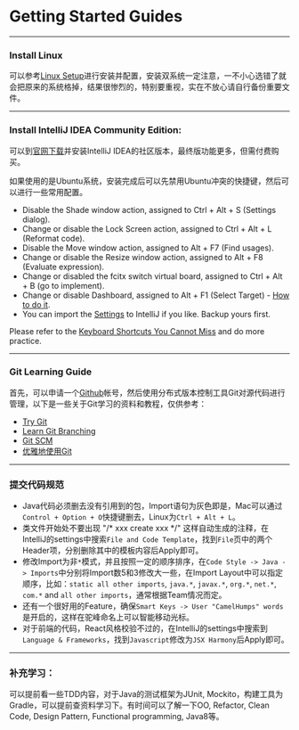 # Getting Started Guides

----
### Install Linux
可以参考[Linux Setup](https://github.com/iamcoach/linux-setup/blob/master/Install.md)进行安装并配置，安装双系统一定注意，一不小心选错了就会把原来的系统格掉，结果很惨烈的，特别要重视，实在不放心请自行备份重要文件。

----

### Install IntelliJ IDEA Community Edition: 
可以到[官网下载](https://www.jetbrains.com/idea/download/#section=linux)并安装IntelliJ IDEA的社区版本，最终版功能更多，但需付费购买。

如果使用的是Ubuntu系统，安装完成后可以先禁用Ubuntu冲突的快捷键，然后可以进行一些常用配置。

- Disable the Shade window action, assigned to Ctrl + Alt + S (Settings dialog).
- Change or disable the Lock Screen action, assigned to Ctrl + Alt + L (Reformat code).
- Disable the Move window action, assigned to Alt + F7 (Find usages).
- Change or disable the Resize window action, assigned to Alt + F8 (Evaluate expression).
- Change or disabled the fcitx switch virtual board, assigned to Ctrl + Alt + B (go to implement).
- Change or disable Dashboard, assigned to Alt + F1 (Select Target) - [How to do it](http://askubuntu.com/questions/271386/how-to-prevent-alt-f1-from-selecting-dash).
- You can import the [Settings](assets/settings.jar) to IntelliJ if you like. Backup yours first.

Please refer to the [Keyboard Shortcuts You Cannot Miss](https://www.jetbrains.com/help/idea/2016.2/keyboard-shortcuts-you-cannot-miss.html) and do more practice.

----

### Git Learning Guide
首先，可以申请一个[Github](http://github.com/)帐号，然后使用分布式版本控制工具Git对源代码进行管理，以下是一些关于Git学习的资料和教程，仅供参考：

- [Try Git](https://www.codeschool.com/courses/try-git)
- [Learn Git Branching](http://learngitbranching.js.org/)
- [Git SCM](http://git-scm.com/book/en/v2)
- [优雅地使用Git](http://blog.waterstrong.me/master-git/)

----

### 提交代码规范
- Java代码必须删去没有引用到的包，Import语句为灰色即是，Mac可以通过`Control + Option + O`快捷键删去，Linux为`Ctrl + Alt + L`。
- 类文件开始处不要出现 "/* xxx create xxx */" 这样自动生成的注释，在IntelliJ的settings中搜索`File and Code Template`，找到`File`页中的两个Header项，分别删除其中的模板内容后Apply即可。
- 修改Import为非`*`模式，并且按照一定的顺序排序，在`Code Style -> Java -> Imports`中分别将Import数5和3修改大一些，在Import Layout中可以指定顺序，比如：`static all other imports`, `java.*`, `javax.*`, `org.*`, `net.*`, `com.*` and `all other imports`，通常根据Team情况而定。
- 还有一个很好用的Feature，确保`Smart Keys -> User "CamelHumps" words`是开启的，这样在驼峰命名上可以智能移动光标。
- 对于前端的代码，React风格校验不过的，在IntelliJ的settings中搜索到`Language & Frameworks`，找到`Javascript`修改为`JSX Harmony`后Apply即可。

----

### 补充学习：
可以提前看一些TDD内容，对于Java的测试框架为JUnit, Mockito，构建工具为Gradle，可以提前查资料学习下。有时间可以了解一下OO, Refactor, Clean Code, Design Pattern, Functional programming, Java8等。




